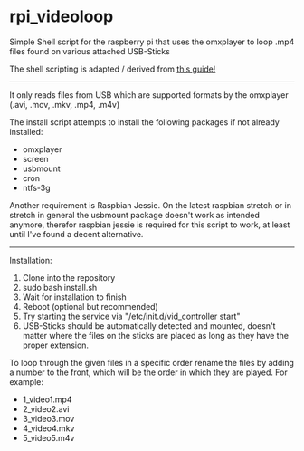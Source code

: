 # rpi_videoloop
Simple Shell script for the raspberry pi that uses the omxplayer to loop .mp4 files found on various attached USB-Sticks

The shell scripting is adapted / derived from [this guide!](https://community.spiceworks.com/how_to/148722-loop-multiple-videos-on-a-raspberry-pi)

-----

It only reads files from USB which are supported formats by the omxplayer (.avi, .mov, .mkv, .mp4, .m4v)

The install script attempts to install the following packages if not already installed: 
* omxplayer
* screen
* usbmount
* cron
* ntfs-3g

Another requirement is Raspbian Jessie. On the latest raspbian stretch or in stretch in general the usbmount package doesn't work as intended anymore, therefor raspbian jessie is required for this script to work, at least until I've found a decent alternative.

-----

Installation:
1. Clone into the repository
2. sudo bash install.sh
3. Wait for installation to finish
4. Reboot (optional but recommended)
5. Try starting the service via "/etc/init.d/vid_controller start"
6. USB-Sticks should be automatically detected and mounted, doesn't matter where the files on the sticks are placed as long as they have the proper extension.

To loop through the given files in a specific order rename the files by adding a number to the front, which will be the order in which they are played.
For example:
- 1_video1.mp4
- 2_video2.avi
- 3_video3.mov
- 4_video4.mkv
- 5_video5.m4v
